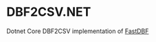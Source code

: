 # DBF2CSV.NET
Dotnet Core DBF2CSV implementation of [FastDBF](https://github.com/SocialExplorer/FastDBF)
